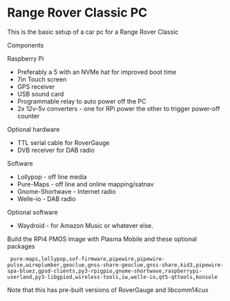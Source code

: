 # Range Rover Classic PC

This is the basic setup of a car pc for a Range Rover Classic

Components 

Raspberry Pi
- Preferably a 5 with an NVMe hat for improved boot time
- 7in Touch screen
- GPS receiver
- USB sound card
- Programmable relay to auto power off the PC
- 2x 12v-5v converters - one for RPi power the other to trigger power-off counter

Optional hardware
- TTL serial cable for RoverGauge
- DVB receiver for DAB radio

Software
- Lollypop - off line media
- Pure-Maps - off line and online mapping/satnav
- Gnome-Shortwave - Internet radio
- Welle-io - DAB radio

Optional software
- Waydroid - for Amazon Music or whatever else.

Build the RPi4 PMOS image with Plasma Mobile and these optional packages
```
 pure-maps,lollypop,sof-firmware,pipewire,pipewire-pulse,wireplumber,geoclue,gnss-share-geoclue,gnss-share,kid3,pipewire-spa-bluez,gpsd-clients,py3-rpigpio,gnome-shortwave,raspberrypi-userland,py3-libgpiod,wireless-tools,iw,welle-io,qt5-qttools,konsole
```

Note that this has pre-built versions of RoverGauge and libcomm14cux
